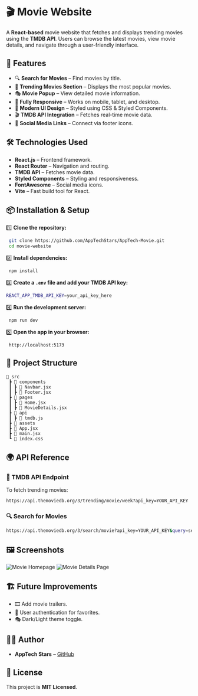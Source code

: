 # 🎬 Movie Website

A **React-based** movie website that fetches and displays trending movies using the **TMDB API**. Users can browse the latest movies, view movie details, and navigate through a user-friendly interface.

## 🚀 Features

- 🔍 **Search for Movies** – Find movies by title.
- 📌 **Trending Movies Section** – Displays the most popular movies.
- 🎭 **Movie Popup** – View detailed movie information.
- 📱 **Fully Responsive** – Works on mobile, tablet, and desktop.
- 🌙 **Modern UI Design** – Styled using CSS & Styled Components.
- 🎬 **TMDB API Integration** – Fetches real-time movie data.
- 🔗 **Social Media Links** – Connect via footer icons.

## 🛠️ Technologies Used

- **React.js** – Frontend framework.
- **React Router** – Navigation and routing.
- **TMDB API** – Fetches movie data.
- **Styled Components** – Styling and responsiveness.
- **FontAwesome** – Social media icons.
- **Vite** – Fast build tool for React.

## 📦 Installation & Setup

1️⃣ **Clone the repository:**
```sh
 git clone https://github.com/AppTechStars/AppTech-Movie.git
 cd movie-website
```

2️⃣ **Install dependencies:**
```sh
 npm install
```

3️⃣ **Create a `.env` file and add your TMDB API key:**
```sh
REACT_APP_TMDB_API_KEY=your_api_key_here
```

4️⃣ **Run the development server:**
```sh
 npm run dev
```

5️⃣ **Open the app in your browser:**
```
 http://localhost:5173
```

## 📁 Project Structure
```
📂 src
 ┣ 📂 components
 ┃ ┣ 📜 Navbar.jsx
 ┃ ┣ 📜 Footer.jsx
 ┣ 📂 pages
 ┃ ┣ 📜 Home.jsx
 ┃ ┣ 📜 MovieDetails.jsx
 ┣ 📂 api
 ┃ ┣ 📜 tmdb.js
 ┣ 📂 assets
 ┣ 📜 App.jsx
 ┣ 📜 main.jsx
 ┗ 📜 index.css
```

## 🌍 API Reference

### 🔗 **TMDB API Endpoint**
To fetch trending movies:
```sh
https://api.themoviedb.org/3/trending/movie/week?api_key=YOUR_API_KEY
```

### 🔍 **Search for Movies**
```sh
https://api.themoviedb.org/3/search/movie?api_key=YOUR_API_KEY&query=search_term
```

## 🖼️ Screenshots
![Movie Homepage](https://your-image-link.jpg)
![Movie Details Page](https://your-image-link.jpg)

## 🏗️ Future Improvements
- 🎞️ Add movie trailers.
- 🌟 User authentication for favorites.
- 🎭 Dark/Light theme toggle.

## 👨‍💻 Author
- **AppTech Stars** – [GitHub](https://github.com/your-username)

## 📜 License
This project is **MIT Licensed**.


